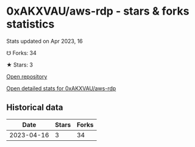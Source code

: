 # 0xAKXVAU/aws-rdp - stars & forks statistics

Stats updated on Apr 2023, 16

☋ Forks: 34

★ Stars: 3

[Open repository](https://github.com/0xAKXVAU/aws-rdp)

[Open detailed stats for 0xAKXVAU/aws-rdp](https://reviewgithub.com/rep/0xAKXVAU/aws-rdp)

## Historical data
| Date | Stars | Forks |
|------|-------|-------|
| 2023-04-16 | 3 | 34 | 

